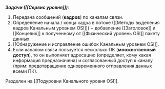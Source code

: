 ***Задачи ([[Сервис уровня]])***:
1. Передача сообщений (**кадров**) по каналам связи.
2. Определение начала / конца кадра в потоке ([[Методы выделения кадров Канальным уровнем OSI]]) + добавление [[Заголовок]] и [[Концевик]] к полученному от [[Физический уровень OSI]] пакету данных.
3. [[Обнаружение и исправление ошибок Канальным уровнем OSI]].
4. Если каналом связи пользуется несколько ПК (**множественный доступ**), то он выполняет адресацию (определяет, кому какая информация предназначена) и согласованный доступ к каналу (прим: предотвращение одновременного отправления данных всеми ПК).

Разделен на [[Подуровни Канального уровня OSI]].

